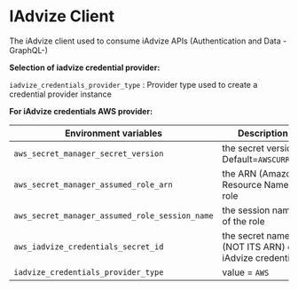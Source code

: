 # IAdvize Client

The iAdvize client used to consume iAdvize APIs (Authentication and Data -GraphQL-)

**Selection of iadvize credential provider:**

`iadvize_credentials_provider_type` : Provider type used to create a credential provider instance

**For iAdvize credentials AWS provider:**

| Environment variables                          | Description                                          |
|------------------------------------------------|------------------------------------------------------|
| `aws_secret_manager_secret_version`            | the secret version<br/>Default=`AWSCURRENT`          |
| `aws_secret_manager_assumed_role_arn`          | the ARN (Amazon Resource Name) of role               |
| `aws_secret_manager_assumed_role_session_name` | the session name of the role                         |
| `aws_iadvize_credentials_secret_id`            | the secret name (NOT ITS ARN) of iAdvize credentials |
| `iadvize_credentials_provider_type`            | value = `AWS`                                        |





